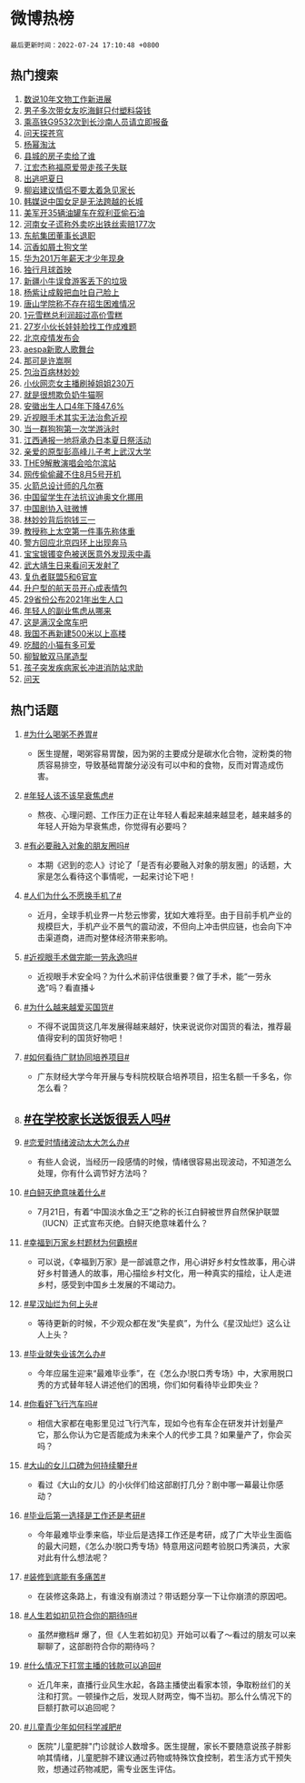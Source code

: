 # 微博热榜

`最后更新时间：2022-07-24 17:10:48 +0800`

## 热门搜索

1. [数说10年文物工作新进展](https://m.weibo.cn/search?containerid=100103type%3D1%26t%3D10%26q%3D%23%E6%95%B0%E8%AF%B410%E5%B9%B4%E6%96%87%E7%89%A9%E5%B7%A5%E4%BD%9C%E6%96%B0%E8%BF%9B%E5%B1%95%23&stream_entry_id=51&isnewpage=1&extparam=seat%3D1%26c_type%3D51%26filter_type%3Drealtimehot%26cate%3D10103%26pos%3D0%26dgr%3D0%26display_time%3D1658653846%26pre_seqid%3D1658653846290916825229&luicode=10000011&lfid=106003type%253D25%2526t%253D3%2526disable_hot%253D1%2526filter_type%253Drealtimehot)
1. [男子多次带女友吃海鲜只付塑料袋钱](https://m.weibo.cn/search?containerid=100103type%3D1%26t%3D10%26q%3D%23%E7%94%B7%E5%AD%90%E5%A4%9A%E6%AC%A1%E5%B8%A6%E5%A5%B3%E5%8F%8B%E5%90%83%E6%B5%B7%E9%B2%9C%E5%8F%AA%E4%BB%98%E5%A1%91%E6%96%99%E8%A2%8B%E9%92%B1%23&stream_entry_id=31&isnewpage=1&extparam=seat%3D1%26lcate%3D5001%26realpos%3D1%26pos%3D0%26c_type%3D31%26filter_type%3Drealtimehot%26cate%3D0%26dgr%3D0%26flag%3D1%26display_time%3D1658653846%26pre_seqid%3D1658653846290916825229&luicode=10000011&lfid=106003type%253D25%2526t%253D3%2526disable_hot%253D1%2526filter_type%253Drealtimehot)
1. [乘高铁G9532次到长沙南人员请立即报备](https://m.weibo.cn/search?containerid=100103type%3D1%26t%3D10%26q%3D%23%E4%B9%98%E9%AB%98%E9%93%81G9532%E6%AC%A1%E5%88%B0%E9%95%BF%E6%B2%99%E5%8D%97%E4%BA%BA%E5%91%98%E8%AF%B7%E7%AB%8B%E5%8D%B3%E6%8A%A5%E5%A4%87%23&stream_entry_id=31&isnewpage=1&extparam=seat%3D1%26lcate%3D5001%26realpos%3D2%26pos%3D1%26c_type%3D31%26filter_type%3Drealtimehot%26cate%3D0%26dgr%3D0%26flag%3D2%26display_time%3D1658653846%26pre_seqid%3D1658653846290916825229&luicode=10000011&lfid=106003type%253D25%2526t%253D3%2526disable_hot%253D1%2526filter_type%253Drealtimehot)
1. [问天探苍穹](https://m.weibo.cn/search?containerid=100103type%3D1%26t%3D10%26q%3D%23%E9%97%AE%E5%A4%A9%E6%8E%A2%E8%8B%8D%E7%A9%B9%23&stream_entry_id=31&isnewpage=1&extparam=seat%3D1%26lcate%3D5001%26realpos%3D3%26pos%3D2%26c_type%3D31%26filter_type%3Drealtimehot%26cate%3D0%26dgr%3D0%26flag%3D16%26display_time%3D1658653846%26pre_seqid%3D1658653846290916825229&luicode=10000011&lfid=106003type%253D25%2526t%253D3%2526disable_hot%253D1%2526filter_type%253Drealtimehot)
1. [杨幂淘汰](https://m.weibo.cn/search?containerid=100103type%3D1%26t%3D10%26q%3D%23%E6%9D%A8%E5%B9%82%E6%B7%98%E6%B1%B0%23&stream_entry_id=31&isnewpage=1&extparam=seat%3D1%26lcate%3D5001%26realpos%3D4%26pos%3D3%26c_type%3D31%26filter_type%3Drealtimehot%26cate%3D0%26dgr%3D0%26flag%3D2%26display_time%3D1658653846%26pre_seqid%3D1658653846290916825229&luicode=10000011&lfid=106003type%253D25%2526t%253D3%2526disable_hot%253D1%2526filter_type%253Drealtimehot)
1. [县城的房子卖给了谁](https://m.weibo.cn/search?containerid=100103type%3D1%26t%3D10%26q%3D%23%E5%8E%BF%E5%9F%8E%E7%9A%84%E6%88%BF%E5%AD%90%E5%8D%96%E7%BB%99%E4%BA%86%E8%B0%81%23&stream_entry_id=31&isnewpage=1&extparam=seat%3D1%26lcate%3D5001%26realpos%3D5%26pos%3D4%26c_type%3D31%26filter_type%3Drealtimehot%26cate%3D0%26dgr%3D0%26flag%3D1%26display_time%3D1658653846%26pre_seqid%3D1658653846290916825229&luicode=10000011&lfid=106003type%253D25%2526t%253D3%2526disable_hot%253D1%2526filter_type%253Drealtimehot)
1. [江宏杰称福原爱带走孩子失联](https://m.weibo.cn/search?containerid=100103type%3D1%26t%3D10%26q%3D%23%E6%B1%9F%E5%AE%8F%E6%9D%B0%E7%A7%B0%E7%A6%8F%E5%8E%9F%E7%88%B1%E5%B8%A6%E8%B5%B0%E5%AD%A9%E5%AD%90%E5%A4%B1%E8%81%94%23&stream_entry_id=31&isnewpage=1&extparam=seat%3D1%26lcate%3D5001%26realpos%3D6%26pos%3D5%26c_type%3D31%26filter_type%3Drealtimehot%26cate%3D0%26dgr%3D0%26flag%3D2%26display_time%3D1658653846%26pre_seqid%3D1658653846290916825229&luicode=10000011&lfid=106003type%253D25%2526t%253D3%2526disable_hot%253D1%2526filter_type%253Drealtimehot)
1. [出逃吧夏日](https://m.weibo.cn/search?containerid=100103type%3D1%26t%3D10%26q%3D%23%E5%87%BA%E9%80%83%E5%90%A7%E5%A4%8F%E6%97%A5%23&stream_entry_id=31&isnewpage=1&extparam=seat%3D1%26lcate%3D5001%26pos%3D6%26adid%3D160460%26c_type%3D31%26filter_type%3Drealtimehot%26cate%3D0%26dgr%3D0%26display_time%3D1658653846%26pre_seqid%3D1658653846290916825229&luicode=10000011&lfid=106003type%253D25%2526t%253D3%2526disable_hot%253D1%2526filter_type%253Drealtimehot)
1. [柳岩建议情侣不要太着急见家长](https://m.weibo.cn/search?containerid=100103type%3D1%26t%3D10%26q%3D%23%E6%9F%B3%E5%B2%A9%E5%BB%BA%E8%AE%AE%E6%83%85%E4%BE%A3%E4%B8%8D%E8%A6%81%E5%A4%AA%E7%9D%80%E6%80%A5%E8%A7%81%E5%AE%B6%E9%95%BF%23&stream_entry_id=31&isnewpage=1&extparam=seat%3D1%26lcate%3D5001%26realpos%3D7%26pos%3D7%26c_type%3D31%26filter_type%3Drealtimehot%26cate%3D0%26dgr%3D0%26flag%3D2%26display_time%3D1658653846%26pre_seqid%3D1658653846290916825229&luicode=10000011&lfid=106003type%253D25%2526t%253D3%2526disable_hot%253D1%2526filter_type%253Drealtimehot)
1. [韩媒说中国女足是无法跨越的长城](https://m.weibo.cn/search?containerid=100103type%3D1%26t%3D10%26q%3D%23%E9%9F%A9%E5%AA%92%E8%AF%B4%E4%B8%AD%E5%9B%BD%E5%A5%B3%E8%B6%B3%E6%98%AF%E6%97%A0%E6%B3%95%E8%B7%A8%E8%B6%8A%E7%9A%84%E9%95%BF%E5%9F%8E%23&stream_entry_id=31&isnewpage=1&extparam=seat%3D1%26lcate%3D5001%26realpos%3D8%26pos%3D8%26c_type%3D31%26filter_type%3Drealtimehot%26cate%3D0%26dgr%3D0%26flag%3D0%26display_time%3D1658653846%26pre_seqid%3D1658653846290916825229&luicode=10000011&lfid=106003type%253D25%2526t%253D3%2526disable_hot%253D1%2526filter_type%253Drealtimehot)
1. [美军开35辆油罐车在叙利亚偷石油](https://m.weibo.cn/search?containerid=100103type%3D1%26t%3D10%26q%3D%23%E7%BE%8E%E5%86%9B%E5%BC%8035%E8%BE%86%E6%B2%B9%E7%BD%90%E8%BD%A6%E5%9C%A8%E5%8F%99%E5%88%A9%E4%BA%9A%E5%81%B7%E7%9F%B3%E6%B2%B9%23&stream_entry_id=31&isnewpage=1&extparam=seat%3D1%26lcate%3D5001%26realpos%3D9%26pos%3D9%26c_type%3D31%26filter_type%3Drealtimehot%26cate%3D0%26dgr%3D0%26flag%3D1%26display_time%3D1658653846%26pre_seqid%3D1658653846290916825229&luicode=10000011&lfid=106003type%253D25%2526t%253D3%2526disable_hot%253D1%2526filter_type%253Drealtimehot)
1. [河南女子谎称外卖吃出铁丝索赔177次](https://m.weibo.cn/search?containerid=100103type%3D1%26t%3D10%26q%3D%23%E6%B2%B3%E5%8D%97%E5%A5%B3%E5%AD%90%E8%B0%8E%E7%A7%B0%E5%A4%96%E5%8D%96%E5%90%83%E5%87%BA%E9%93%81%E4%B8%9D%E7%B4%A2%E8%B5%94177%E6%AC%A1%23&stream_entry_id=31&isnewpage=1&extparam=seat%3D1%26lcate%3D5001%26realpos%3D10%26pos%3D10%26c_type%3D31%26filter_type%3Drealtimehot%26cate%3D0%26dgr%3D0%26flag%3D0%26display_time%3D1658653846%26pre_seqid%3D1658653846290916825229&luicode=10000011&lfid=106003type%253D25%2526t%253D3%2526disable_hot%253D1%2526filter_type%253Drealtimehot)
1. [东航集团董事长退职](https://m.weibo.cn/search?containerid=100103type%3D1%26t%3D10%26q%3D%23%E4%B8%9C%E8%88%AA%E9%9B%86%E5%9B%A2%E8%91%A3%E4%BA%8B%E9%95%BF%E9%80%80%E8%81%8C%23&stream_entry_id=31&isnewpage=1&extparam=seat%3D1%26lcate%3D5001%26realpos%3D11%26pos%3D11%26c_type%3D31%26filter_type%3Drealtimehot%26cate%3D0%26dgr%3D0%26flag%3D1%26display_time%3D1658653846%26pre_seqid%3D1658653846290916825229&luicode=10000011&lfid=106003type%253D25%2526t%253D3%2526disable_hot%253D1%2526filter_type%253Drealtimehot)
1. [沉香如屑土狗文学](https://m.weibo.cn/search?containerid=100103type%3D1%26t%3D10%26q%3D%23%E6%B2%89%E9%A6%99%E5%A6%82%E5%B1%91%E5%9C%9F%E7%8B%97%E6%96%87%E5%AD%A6%23&stream_entry_id=31&isnewpage=1&extparam=seat%3D1%26lcate%3D5001%26realpos%3D12%26pos%3D12%26c_type%3D31%26filter_type%3Drealtimehot%26cate%3D0%26dgr%3D0%26flag%3D1%26display_time%3D1658653846%26pre_seqid%3D1658653846290916825229&luicode=10000011&lfid=106003type%253D25%2526t%253D3%2526disable_hot%253D1%2526filter_type%253Drealtimehot)
1. [华为201万年薪天才少年现身](https://m.weibo.cn/search?containerid=100103type%3D1%26t%3D10%26q%3D%23%E5%8D%8E%E4%B8%BA201%E4%B8%87%E5%B9%B4%E8%96%AA%E5%A4%A9%E6%89%8D%E5%B0%91%E5%B9%B4%E7%8E%B0%E8%BA%AB%23&stream_entry_id=31&isnewpage=1&extparam=seat%3D1%26lcate%3D5001%26realpos%3D13%26pos%3D13%26c_type%3D31%26filter_type%3Drealtimehot%26cate%3D0%26dgr%3D0%26flag%3D0%26display_time%3D1658653846%26pre_seqid%3D1658653846290916825229&luicode=10000011&lfid=106003type%253D25%2526t%253D3%2526disable_hot%253D1%2526filter_type%253Drealtimehot)
1. [独行月球首映](https://m.weibo.cn/search?containerid=100103type%3D1%26t%3D10%26q%3D%23%E7%8B%AC%E8%A1%8C%E6%9C%88%E7%90%83%E9%A6%96%E6%98%A0%23&stream_entry_id=31&isnewpage=1&extparam=seat%3D1%26lcate%3D5001%26realpos%3D14%26pos%3D14%26c_type%3D31%26filter_type%3Drealtimehot%26cate%3D0%26dgr%3D0%26flag%3D1%26display_time%3D1658653846%26pre_seqid%3D1658653846290916825229&luicode=10000011&lfid=106003type%253D25%2526t%253D3%2526disable_hot%253D1%2526filter_type%253Drealtimehot)
1. [新疆小牛误食游客丢下的垃圾](https://m.weibo.cn/search?containerid=100103type%3D1%26t%3D10%26q%3D%23%E6%96%B0%E7%96%86%E5%B0%8F%E7%89%9B%E8%AF%AF%E9%A3%9F%E6%B8%B8%E5%AE%A2%E4%B8%A2%E4%B8%8B%E7%9A%84%E5%9E%83%E5%9C%BE%23&stream_entry_id=31&isnewpage=1&extparam=seat%3D1%26lcate%3D5001%26realpos%3D15%26pos%3D15%26c_type%3D31%26filter_type%3Drealtimehot%26cate%3D0%26dgr%3D0%26flag%3D0%26display_time%3D1658653846%26pre_seqid%3D1658653846290916825229&luicode=10000011&lfid=106003type%253D25%2526t%253D3%2526disable_hot%253D1%2526filter_type%253Drealtimehot)
1. [杨紫让成毅把血吐自己脸上](https://m.weibo.cn/search?containerid=100103type%3D1%26t%3D10%26q%3D%23%E6%9D%A8%E7%B4%AB%E8%AE%A9%E6%88%90%E6%AF%85%E6%8A%8A%E8%A1%80%E5%90%90%E8%87%AA%E5%B7%B1%E8%84%B8%E4%B8%8A%23&stream_entry_id=31&isnewpage=1&extparam=seat%3D1%26lcate%3D5001%26realpos%3D16%26pos%3D16%26c_type%3D31%26filter_type%3Drealtimehot%26cate%3D0%26dgr%3D0%26flag%3D0%26display_time%3D1658653846%26pre_seqid%3D1658653846290916825229&luicode=10000011&lfid=106003type%253D25%2526t%253D3%2526disable_hot%253D1%2526filter_type%253Drealtimehot)
1. [唐山学院称不存在招生困难情况](https://m.weibo.cn/search?containerid=100103type%3D1%26t%3D10%26q%3D%23%E5%94%90%E5%B1%B1%E5%AD%A6%E9%99%A2%E7%A7%B0%E4%B8%8D%E5%AD%98%E5%9C%A8%E6%8B%9B%E7%94%9F%E5%9B%B0%E9%9A%BE%E6%83%85%E5%86%B5%23&stream_entry_id=31&isnewpage=1&extparam=seat%3D1%26lcate%3D5001%26realpos%3D17%26pos%3D17%26c_type%3D31%26filter_type%3Drealtimehot%26cate%3D0%26dgr%3D0%26flag%3D0%26display_time%3D1658653846%26pre_seqid%3D1658653846290916825229&luicode=10000011&lfid=106003type%253D25%2526t%253D3%2526disable_hot%253D1%2526filter_type%253Drealtimehot)
1. [1元雪糕总利润超过高价雪糕](https://m.weibo.cn/search?containerid=100103type%3D1%26t%3D10%26q%3D%231%E5%85%83%E9%9B%AA%E7%B3%95%E6%80%BB%E5%88%A9%E6%B6%A6%E8%B6%85%E8%BF%87%E9%AB%98%E4%BB%B7%E9%9B%AA%E7%B3%95%23&stream_entry_id=31&isnewpage=1&extparam=seat%3D1%26lcate%3D5001%26realpos%3D18%26pos%3D18%26c_type%3D31%26filter_type%3Drealtimehot%26cate%3D0%26dgr%3D0%26flag%3D0%26display_time%3D1658653846%26pre_seqid%3D1658653846290916825229&luicode=10000011&lfid=106003type%253D25%2526t%253D3%2526disable_hot%253D1%2526filter_type%253Drealtimehot)
1. [27岁小伙长娃娃脸找工作成难题](https://m.weibo.cn/search?containerid=100103type%3D1%26t%3D10%26q%3D%2327%E5%B2%81%E5%B0%8F%E4%BC%99%E9%95%BF%E5%A8%83%E5%A8%83%E8%84%B8%E6%89%BE%E5%B7%A5%E4%BD%9C%E6%88%90%E9%9A%BE%E9%A2%98%23&stream_entry_id=31&isnewpage=1&extparam=seat%3D1%26lcate%3D5001%26realpos%3D19%26pos%3D19%26c_type%3D31%26filter_type%3Drealtimehot%26cate%3D0%26dgr%3D0%26flag%3D0%26display_time%3D1658653846%26pre_seqid%3D1658653846290916825229&luicode=10000011&lfid=106003type%253D25%2526t%253D3%2526disable_hot%253D1%2526filter_type%253Drealtimehot)
1. [北京疫情发布会](https://m.weibo.cn/search?containerid=100103type%3D1%26t%3D10%26q%3D%23%E5%8C%97%E4%BA%AC%E7%96%AB%E6%83%85%E5%8F%91%E5%B8%83%E4%BC%9A%23&stream_entry_id=31&isnewpage=1&extparam=seat%3D1%26lcate%3D5001%26realpos%3D20%26pos%3D20%26c_type%3D31%26filter_type%3Drealtimehot%26cate%3D0%26dgr%3D0%26flag%3D1%26display_time%3D1658653846%26pre_seqid%3D1658653846290916825229&luicode=10000011&lfid=106003type%253D25%2526t%253D3%2526disable_hot%253D1%2526filter_type%253Drealtimehot)
1. [aespa新歌人歌舞台](https://m.weibo.cn/search?containerid=100103type%3D1%26t%3D10%26q%3D%23aespa%E6%96%B0%E6%AD%8C%E4%BA%BA%E6%AD%8C%E8%88%9E%E5%8F%B0%23&stream_entry_id=31&isnewpage=1&extparam=seat%3D1%26lcate%3D5001%26realpos%3D21%26pos%3D21%26c_type%3D31%26filter_type%3Drealtimehot%26cate%3D0%26dgr%3D0%26flag%3D1%26display_time%3D1658653846%26pre_seqid%3D1658653846290916825229&luicode=10000011&lfid=106003type%253D25%2526t%253D3%2526disable_hot%253D1%2526filter_type%253Drealtimehot)
1. [那可是许嵩啊](https://m.weibo.cn/search?containerid=100103type%3D1%26t%3D10%26q%3D%23%E9%82%A3%E5%8F%AF%E6%98%AF%E8%AE%B8%E5%B5%A9%E5%95%8A%23&stream_entry_id=31&isnewpage=1&extparam=seat%3D1%26lcate%3D5001%26realpos%3D22%26pos%3D22%26c_type%3D31%26filter_type%3Drealtimehot%26cate%3D0%26dgr%3D0%26flag%3D0%26display_time%3D1658653846%26pre_seqid%3D1658653846290916825229&luicode=10000011&lfid=106003type%253D25%2526t%253D3%2526disable_hot%253D1%2526filter_type%253Drealtimehot)
1. [包治百病林妙妙](https://m.weibo.cn/search?containerid=100103type%3D1%26t%3D10%26q%3D%23%E5%8C%85%E6%B2%BB%E7%99%BE%E7%97%85%E6%9E%97%E5%A6%99%E5%A6%99%23&stream_entry_id=31&isnewpage=1&extparam=seat%3D1%26lcate%3D5001%26realpos%3D23%26pos%3D23%26c_type%3D31%26filter_type%3Drealtimehot%26cate%3D0%26dgr%3D0%26flag%3D1%26display_time%3D1658653846%26pre_seqid%3D1658653846290916825229&luicode=10000011&lfid=106003type%253D25%2526t%253D3%2526disable_hot%253D1%2526filter_type%253Drealtimehot)
1. [小伙网恋女主播刷掉姐姐230万](https://m.weibo.cn/search?containerid=100103type%3D1%26t%3D10%26q%3D%23%E5%B0%8F%E4%BC%99%E7%BD%91%E6%81%8B%E5%A5%B3%E4%B8%BB%E6%92%AD%E5%88%B7%E6%8E%89%E5%A7%90%E5%A7%90230%E4%B8%87%23&stream_entry_id=31&isnewpage=1&extparam=seat%3D1%26lcate%3D5001%26realpos%3D24%26pos%3D24%26c_type%3D31%26filter_type%3Drealtimehot%26cate%3D0%26dgr%3D0%26flag%3D0%26display_time%3D1658653846%26pre_seqid%3D1658653846290916825229&luicode=10000011&lfid=106003type%253D25%2526t%253D3%2526disable_hot%253D1%2526filter_type%253Drealtimehot)
1. [就是很想欺负奶牛猫啊](https://m.weibo.cn/search?containerid=100103type%3D1%26t%3D10%26q%3D%23%E5%B0%B1%E6%98%AF%E5%BE%88%E6%83%B3%E6%AC%BA%E8%B4%9F%E5%A5%B6%E7%89%9B%E7%8C%AB%E5%95%8A%23&stream_entry_id=31&isnewpage=1&extparam=seat%3D1%26lcate%3D5001%26realpos%3D25%26pos%3D25%26c_type%3D31%26filter_type%3Drealtimehot%26cate%3D0%26dgr%3D0%26flag%3D1%26display_time%3D1658653846%26pre_seqid%3D1658653846290916825229&luicode=10000011&lfid=106003type%253D25%2526t%253D3%2526disable_hot%253D1%2526filter_type%253Drealtimehot)
1. [安徽出生人口4年下降47.6%](https://m.weibo.cn/search?containerid=100103type%3D1%26t%3D10%26q%3D%23%E5%AE%89%E5%BE%BD%E5%87%BA%E7%94%9F%E4%BA%BA%E5%8F%A34%E5%B9%B4%E4%B8%8B%E9%99%8D47.6%25%23&stream_entry_id=31&isnewpage=1&extparam=seat%3D1%26lcate%3D5001%26realpos%3D26%26pos%3D26%26c_type%3D31%26filter_type%3Drealtimehot%26cate%3D0%26dgr%3D0%26flag%3D0%26display_time%3D1658653846%26pre_seqid%3D1658653846290916825229&luicode=10000011&lfid=106003type%253D25%2526t%253D3%2526disable_hot%253D1%2526filter_type%253Drealtimehot)
1. [近视眼手术其实无法治愈近视](https://m.weibo.cn/search?containerid=100103type%3D1%26t%3D10%26q%3D%23%E8%BF%91%E8%A7%86%E7%9C%BC%E6%89%8B%E6%9C%AF%E5%85%B6%E5%AE%9E%E6%97%A0%E6%B3%95%E6%B2%BB%E6%84%88%E8%BF%91%E8%A7%86%23&stream_entry_id=31&isnewpage=1&extparam=seat%3D1%26lcate%3D5001%26realpos%3D27%26pos%3D27%26c_type%3D31%26filter_type%3Drealtimehot%26cate%3D0%26dgr%3D0%26flag%3D0%26display_time%3D1658653846%26pre_seqid%3D1658653846290916825229&luicode=10000011&lfid=106003type%253D25%2526t%253D3%2526disable_hot%253D1%2526filter_type%253Drealtimehot)
1. [当一群狗狗第一次学游泳时](https://m.weibo.cn/search?containerid=100103type%3D1%26t%3D10%26q%3D%23%E5%BD%93%E4%B8%80%E7%BE%A4%E7%8B%97%E7%8B%97%E7%AC%AC%E4%B8%80%E6%AC%A1%E5%AD%A6%E6%B8%B8%E6%B3%B3%E6%97%B6%23&stream_entry_id=31&isnewpage=1&extparam=seat%3D1%26lcate%3D5001%26realpos%3D28%26pos%3D28%26c_type%3D31%26filter_type%3Drealtimehot%26cate%3D0%26dgr%3D0%26flag%3D1%26display_time%3D1658653846%26pre_seqid%3D1658653846290916825229&luicode=10000011&lfid=106003type%253D25%2526t%253D3%2526disable_hot%253D1%2526filter_type%253Drealtimehot)
1. [江西通报一地将承办日本夏日祭活动](https://m.weibo.cn/search?containerid=100103type%3D1%26t%3D10%26q%3D%23%E6%B1%9F%E8%A5%BF%E9%80%9A%E6%8A%A5%E4%B8%80%E5%9C%B0%E5%B0%86%E6%89%BF%E5%8A%9E%E6%97%A5%E6%9C%AC%E5%A4%8F%E6%97%A5%E7%A5%AD%E6%B4%BB%E5%8A%A8%23&stream_entry_id=31&isnewpage=1&extparam=seat%3D1%26lcate%3D5001%26realpos%3D29%26pos%3D29%26c_type%3D31%26filter_type%3Drealtimehot%26cate%3D0%26dgr%3D0%26flag%3D1%26display_time%3D1658653846%26pre_seqid%3D1658653846290916825229&luicode=10000011&lfid=106003type%253D25%2526t%253D3%2526disable_hot%253D1%2526filter_type%253Drealtimehot)
1. [亲爱的原型彭高峰儿子考上武汉大学](https://m.weibo.cn/search?containerid=100103type%3D1%26t%3D10%26q%3D%23%E4%BA%B2%E7%88%B1%E7%9A%84%E5%8E%9F%E5%9E%8B%E5%BD%AD%E9%AB%98%E5%B3%B0%E5%84%BF%E5%AD%90%E8%80%83%E4%B8%8A%E6%AD%A6%E6%B1%89%E5%A4%A7%E5%AD%A6%23&stream_entry_id=31&isnewpage=1&extparam=seat%3D1%26lcate%3D5001%26realpos%3D30%26pos%3D30%26c_type%3D31%26filter_type%3Drealtimehot%26cate%3D0%26dgr%3D0%26flag%3D1%26display_time%3D1658653846%26pre_seqid%3D1658653846290916825229&luicode=10000011&lfid=106003type%253D25%2526t%253D3%2526disable_hot%253D1%2526filter_type%253Drealtimehot)
1. [THE9解散演唱会哈尔滨站](https://m.weibo.cn/search?containerid=100103type%3D1%26t%3D10%26q%3D%23THE9%E8%A7%A3%E6%95%A3%E6%BC%94%E5%94%B1%E4%BC%9A%E5%93%88%E5%B0%94%E6%BB%A8%E7%AB%99%23&stream_entry_id=31&isnewpage=1&extparam=seat%3D1%26lcate%3D5001%26realpos%3D31%26pos%3D31%26c_type%3D31%26filter_type%3Drealtimehot%26cate%3D0%26dgr%3D0%26flag%3D0%26display_time%3D1658653846%26pre_seqid%3D1658653846290916825229&luicode=10000011&lfid=106003type%253D25%2526t%253D3%2526disable_hot%253D1%2526filter_type%253Drealtimehot)
1. [网传偷偷藏不住8月5号开机](https://m.weibo.cn/search?containerid=100103type%3D1%26t%3D10%26q%3D%23%E7%BD%91%E4%BC%A0%E5%81%B7%E5%81%B7%E8%97%8F%E4%B8%8D%E4%BD%8F8%E6%9C%885%E5%8F%B7%E5%BC%80%E6%9C%BA%23&stream_entry_id=31&isnewpage=1&extparam=seat%3D1%26lcate%3D5001%26realpos%3D32%26pos%3D32%26c_type%3D31%26filter_type%3Drealtimehot%26cate%3D0%26dgr%3D0%26flag%3D0%26display_time%3D1658653846%26pre_seqid%3D1658653846290916825229&luicode=10000011&lfid=106003type%253D25%2526t%253D3%2526disable_hot%253D1%2526filter_type%253Drealtimehot)
1. [火箭总设计师的凡尔赛](https://m.weibo.cn/search?containerid=100103type%3D1%26t%3D10%26q%3D%23%E7%81%AB%E7%AE%AD%E6%80%BB%E8%AE%BE%E8%AE%A1%E5%B8%88%E7%9A%84%E5%87%A1%E5%B0%94%E8%B5%9B%23&stream_entry_id=31&isnewpage=1&extparam=seat%3D1%26lcate%3D5001%26realpos%3D33%26pos%3D33%26c_type%3D31%26filter_type%3Drealtimehot%26cate%3D0%26dgr%3D0%26flag%3D1%26display_time%3D1658653846%26pre_seqid%3D1658653846290916825229&luicode=10000011&lfid=106003type%253D25%2526t%253D3%2526disable_hot%253D1%2526filter_type%253Drealtimehot)
1. [中国留学生在法抗议迪奥文化挪用](https://m.weibo.cn/search?containerid=100103type%3D1%26t%3D10%26q%3D%23%E4%B8%AD%E5%9B%BD%E7%95%99%E5%AD%A6%E7%94%9F%E5%9C%A8%E6%B3%95%E6%8A%97%E8%AE%AE%E8%BF%AA%E5%A5%A5%E6%96%87%E5%8C%96%E6%8C%AA%E7%94%A8%23&stream_entry_id=31&isnewpage=1&extparam=seat%3D1%26lcate%3D5001%26realpos%3D34%26pos%3D34%26c_type%3D31%26filter_type%3Drealtimehot%26cate%3D0%26dgr%3D0%26flag%3D0%26display_time%3D1658653846%26pre_seqid%3D1658653846290916825229&luicode=10000011&lfid=106003type%253D25%2526t%253D3%2526disable_hot%253D1%2526filter_type%253Drealtimehot)
1. [中国剧协入驻微博](https://m.weibo.cn/search?containerid=100103type%3D1%26t%3D10%26q%3D%23%E4%B8%AD%E5%9B%BD%E5%89%A7%E5%8D%8F%E5%85%A5%E9%A9%BB%E5%BE%AE%E5%8D%9A%23&stream_entry_id=31&isnewpage=1&extparam=seat%3D1%26lcate%3D5001%26realpos%3D35%26pos%3D35%26c_type%3D31%26filter_type%3Drealtimehot%26cate%3D0%26dgr%3D0%26flag%3D1%26display_time%3D1658653846%26pre_seqid%3D1658653846290916825229&luicode=10000011&lfid=106003type%253D25%2526t%253D3%2526disable_hot%253D1%2526filter_type%253Drealtimehot)
1. [林妙妙背后抱钱三一](https://m.weibo.cn/search?containerid=100103type%3D1%26t%3D10%26q%3D%23%E6%9E%97%E5%A6%99%E5%A6%99%E8%83%8C%E5%90%8E%E6%8A%B1%E9%92%B1%E4%B8%89%E4%B8%80%23&stream_entry_id=31&isnewpage=1&extparam=seat%3D1%26lcate%3D5001%26realpos%3D36%26pos%3D36%26c_type%3D31%26filter_type%3Drealtimehot%26cate%3D0%26dgr%3D0%26flag%3D0%26display_time%3D1658653846%26pre_seqid%3D1658653846290916825229&luicode=10000011&lfid=106003type%253D25%2526t%253D3%2526disable_hot%253D1%2526filter_type%253Drealtimehot)
1. [教授称上太空第一件事先称体重](https://m.weibo.cn/search?containerid=100103type%3D1%26t%3D10%26q%3D%23%E6%95%99%E6%8E%88%E7%A7%B0%E4%B8%8A%E5%A4%AA%E7%A9%BA%E7%AC%AC%E4%B8%80%E4%BB%B6%E4%BA%8B%E5%85%88%E7%A7%B0%E4%BD%93%E9%87%8D%23&stream_entry_id=31&isnewpage=1&extparam=seat%3D1%26lcate%3D5001%26realpos%3D37%26pos%3D37%26c_type%3D31%26filter_type%3Drealtimehot%26cate%3D0%26dgr%3D0%26flag%3D1%26display_time%3D1658653846%26pre_seqid%3D1658653846290916825229&luicode=10000011&lfid=106003type%253D25%2526t%253D3%2526disable_hot%253D1%2526filter_type%253Drealtimehot)
1. [警方回应北京四环上出现奔马](https://m.weibo.cn/search?containerid=100103type%3D1%26t%3D10%26q%3D%23%E8%AD%A6%E6%96%B9%E5%9B%9E%E5%BA%94%E5%8C%97%E4%BA%AC%E5%9B%9B%E7%8E%AF%E4%B8%8A%E5%87%BA%E7%8E%B0%E5%A5%94%E9%A9%AC%23&stream_entry_id=31&isnewpage=1&extparam=seat%3D1%26lcate%3D5001%26realpos%3D38%26pos%3D38%26c_type%3D31%26filter_type%3Drealtimehot%26cate%3D0%26dgr%3D0%26flag%3D0%26display_time%3D1658653846%26pre_seqid%3D1658653846290916825229&luicode=10000011&lfid=106003type%253D25%2526t%253D3%2526disable_hot%253D1%2526filter_type%253Drealtimehot)
1. [宝宝银镯变色被送医意外发现汞中毒](https://m.weibo.cn/search?containerid=100103type%3D1%26t%3D10%26q%3D%23%E5%AE%9D%E5%AE%9D%E9%93%B6%E9%95%AF%E5%8F%98%E8%89%B2%E8%A2%AB%E9%80%81%E5%8C%BB%E6%84%8F%E5%A4%96%E5%8F%91%E7%8E%B0%E6%B1%9E%E4%B8%AD%E6%AF%92%23&stream_entry_id=31&isnewpage=1&extparam=seat%3D1%26lcate%3D5001%26realpos%3D39%26pos%3D39%26c_type%3D31%26filter_type%3Drealtimehot%26cate%3D0%26dgr%3D0%26flag%3D0%26display_time%3D1658653846%26pre_seqid%3D1658653846290916825229&luicode=10000011&lfid=106003type%253D25%2526t%253D3%2526disable_hot%253D1%2526filter_type%253Drealtimehot)
1. [武大靖生日来看问天发射了](https://m.weibo.cn/search?containerid=100103type%3D1%26t%3D10%26q%3D%23%E6%AD%A6%E5%A4%A7%E9%9D%96%E7%94%9F%E6%97%A5%E6%9D%A5%E7%9C%8B%E9%97%AE%E5%A4%A9%E5%8F%91%E5%B0%84%E4%BA%86%23&stream_entry_id=31&isnewpage=1&extparam=seat%3D1%26lcate%3D5001%26realpos%3D40%26pos%3D40%26c_type%3D31%26filter_type%3Drealtimehot%26cate%3D0%26dgr%3D0%26flag%3D1%26display_time%3D1658653846%26pre_seqid%3D1658653846290916825229&luicode=10000011&lfid=106003type%253D25%2526t%253D3%2526disable_hot%253D1%2526filter_type%253Drealtimehot)
1. [复仇者联盟5和6官宣](https://m.weibo.cn/search?containerid=100103type%3D1%26t%3D10%26q%3D%23%E5%A4%8D%E4%BB%87%E8%80%85%E8%81%94%E7%9B%9F5%E5%92%8C6%E5%AE%98%E5%AE%A3%23&stream_entry_id=31&isnewpage=1&extparam=seat%3D1%26lcate%3D5001%26realpos%3D41%26pos%3D41%26c_type%3D31%26filter_type%3Drealtimehot%26cate%3D0%26dgr%3D0%26flag%3D0%26display_time%3D1658653846%26pre_seqid%3D1658653846290916825229&luicode=10000011&lfid=106003type%253D25%2526t%253D3%2526disable_hot%253D1%2526filter_type%253Drealtimehot)
1. [升户型的航天员开心成表情包](https://m.weibo.cn/search?containerid=100103type%3D1%26t%3D10%26q%3D%23%E5%8D%87%E6%88%B7%E5%9E%8B%E7%9A%84%E8%88%AA%E5%A4%A9%E5%91%98%E5%BC%80%E5%BF%83%E6%88%90%E8%A1%A8%E6%83%85%E5%8C%85%23&stream_entry_id=31&isnewpage=1&extparam=seat%3D1%26lcate%3D5001%26realpos%3D42%26pos%3D42%26c_type%3D31%26filter_type%3Drealtimehot%26cate%3D0%26dgr%3D0%26flag%3D1%26display_time%3D1658653846%26pre_seqid%3D1658653846290916825229&luicode=10000011&lfid=106003type%253D25%2526t%253D3%2526disable_hot%253D1%2526filter_type%253Drealtimehot)
1. [29省份公布2021年出生人口](https://m.weibo.cn/search?containerid=100103type%3D1%26t%3D10%26q%3D%2329%E7%9C%81%E4%BB%BD%E5%85%AC%E5%B8%832021%E5%B9%B4%E5%87%BA%E7%94%9F%E4%BA%BA%E5%8F%A3%23&stream_entry_id=31&isnewpage=1&extparam=seat%3D1%26lcate%3D5001%26realpos%3D43%26pos%3D43%26c_type%3D31%26filter_type%3Drealtimehot%26cate%3D0%26dgr%3D0%26flag%3D0%26display_time%3D1658653846%26pre_seqid%3D1658653846290916825229&luicode=10000011&lfid=106003type%253D25%2526t%253D3%2526disable_hot%253D1%2526filter_type%253Drealtimehot)
1. [年轻人的副业焦虑从哪来](https://m.weibo.cn/search?containerid=100103type%3D1%26t%3D10%26q%3D%23%E5%B9%B4%E8%BD%BB%E4%BA%BA%E7%9A%84%E5%89%AF%E4%B8%9A%E7%84%A6%E8%99%91%E4%BB%8E%E5%93%AA%E6%9D%A5%23&stream_entry_id=31&isnewpage=1&extparam=seat%3D1%26lcate%3D5001%26realpos%3D44%26pos%3D44%26c_type%3D31%26filter_type%3Drealtimehot%26cate%3D0%26dgr%3D0%26flag%3D0%26display_time%3D1658653846%26pre_seqid%3D1658653846290916825229&luicode=10000011&lfid=106003type%253D25%2526t%253D3%2526disable_hot%253D1%2526filter_type%253Drealtimehot)
1. [这是满汉全席车吧](https://m.weibo.cn/search?containerid=100103type%3D1%26t%3D10%26q%3D%23%E8%BF%99%E6%98%AF%E6%BB%A1%E6%B1%89%E5%85%A8%E5%B8%AD%E8%BD%A6%E5%90%A7%23&stream_entry_id=31&isnewpage=1&extparam=seat%3D1%26lcate%3D5001%26realpos%3D45%26pos%3D45%26c_type%3D31%26filter_type%3Drealtimehot%26cate%3D0%26dgr%3D0%26flag%3D1%26display_time%3D1658653846%26pre_seqid%3D1658653846290916825229&luicode=10000011&lfid=106003type%253D25%2526t%253D3%2526disable_hot%253D1%2526filter_type%253Drealtimehot)
1. [我国不再新建500米以上高楼](https://m.weibo.cn/search?containerid=100103type%3D1%26t%3D10%26q%3D%23%E6%88%91%E5%9B%BD%E4%B8%8D%E5%86%8D%E6%96%B0%E5%BB%BA500%E7%B1%B3%E4%BB%A5%E4%B8%8A%E9%AB%98%E6%A5%BC%23&stream_entry_id=31&isnewpage=1&extparam=seat%3D1%26lcate%3D5001%26realpos%3D46%26pos%3D46%26c_type%3D31%26filter_type%3Drealtimehot%26cate%3D0%26dgr%3D0%26flag%3D0%26display_time%3D1658653846%26pre_seqid%3D1658653846290916825229&luicode=10000011&lfid=106003type%253D25%2526t%253D3%2526disable_hot%253D1%2526filter_type%253Drealtimehot)
1. [吃醋的小猫有多可爱](https://m.weibo.cn/search?containerid=100103type%3D1%26t%3D10%26q%3D%23%E5%90%83%E9%86%8B%E7%9A%84%E5%B0%8F%E7%8C%AB%E6%9C%89%E5%A4%9A%E5%8F%AF%E7%88%B1%23&stream_entry_id=31&isnewpage=1&extparam=seat%3D1%26lcate%3D5001%26realpos%3D47%26pos%3D47%26c_type%3D31%26filter_type%3Drealtimehot%26cate%3D0%26dgr%3D0%26flag%3D0%26display_time%3D1658653846%26pre_seqid%3D1658653846290916825229&luicode=10000011&lfid=106003type%253D25%2526t%253D3%2526disable_hot%253D1%2526filter_type%253Drealtimehot)
1. [柳智敏双马尾造型](https://m.weibo.cn/search?containerid=100103type%3D1%26t%3D10%26q%3D%23%E6%9F%B3%E6%99%BA%E6%95%8F%E5%8F%8C%E9%A9%AC%E5%B0%BE%E9%80%A0%E5%9E%8B%23&stream_entry_id=31&isnewpage=1&extparam=seat%3D1%26lcate%3D5001%26realpos%3D48%26pos%3D48%26c_type%3D31%26filter_type%3Drealtimehot%26cate%3D0%26dgr%3D0%26flag%3D1%26display_time%3D1658653846%26pre_seqid%3D1658653846290916825229&luicode=10000011&lfid=106003type%253D25%2526t%253D3%2526disable_hot%253D1%2526filter_type%253Drealtimehot)
1. [孩子突发疾病家长冲进消防站求助](https://m.weibo.cn/search?containerid=100103type%3D1%26t%3D10%26q%3D%23%E5%AD%A9%E5%AD%90%E7%AA%81%E5%8F%91%E7%96%BE%E7%97%85%E5%AE%B6%E9%95%BF%E5%86%B2%E8%BF%9B%E6%B6%88%E9%98%B2%E7%AB%99%E6%B1%82%E5%8A%A9%23&stream_entry_id=31&isnewpage=1&extparam=seat%3D1%26lcate%3D5001%26realpos%3D49%26pos%3D49%26c_type%3D31%26filter_type%3Drealtimehot%26cate%3D0%26dgr%3D0%26flag%3D0%26display_time%3D1658653846%26pre_seqid%3D1658653846290916825229&luicode=10000011&lfid=106003type%253D25%2526t%253D3%2526disable_hot%253D1%2526filter_type%253Drealtimehot)
1. [问天](https://m.weibo.cn/search?containerid=100103type%3D1%26t%3D10%26q%3D%E9%97%AE%E5%A4%A9&stream_entry_id=31&isnewpage=1&extparam=seat%3D1%26lcate%3D5001%26realpos%3D50%26pos%3D50%26c_type%3D31%26filter_type%3Drealtimehot%26cate%3D0%26dgr%3D0%26flag%3D0%26display_time%3D1658653846%26pre_seqid%3D1658653846290916825229&luicode=10000011&lfid=106003type%253D25%2526t%253D3%2526disable_hot%253D1%2526filter_type%253Drealtimehot)

## 热门话题

1. [#为什么喝粥不养胃#](https://m.weibo.cn/search?containerid=231522type%3D1%26t%3D10%26q%3D%23%E4%B8%BA%E4%BB%80%E4%B9%88%E5%96%9D%E7%B2%A5%E4%B8%8D%E5%85%BB%E8%83%83%23&stream_entry_id=128&isnewpage=1&extparam=seat%3D1%26c_type%3D128%26lcate%3D5004%26unitid%3Dm1658653535%26cate%3D5004%26pos%3D1-0-0%26dgr%3D0%26display_time%3D1658653847%26pre_seqid%3D165865384799009955218&luicode=10000011&lfid=231648_-_4)
    - 医生提醒，喝粥容易胃酸，因为粥的主要成分是碳水化合物，淀粉类的物质容易排空，导致基础胃酸分泌没有可以中和的食物，反而对胃造成伤害。

1. [#年轻人该不该早衰焦虑#](https://m.weibo.cn/search?containerid=231522type%3D1%26t%3D10%26q%3D%23%E5%B9%B4%E8%BD%BB%E4%BA%BA%E8%AF%A5%E4%B8%8D%E8%AF%A5%E6%97%A9%E8%A1%B0%E7%84%A6%E8%99%91%23&stream_entry_id=128&isnewpage=1&extparam=seat%3D1%26c_type%3D128%26lcate%3D5004%26unitid%3D1658637064807%26cate%3D5004%26pos%3D1-0-1%26dgr%3D0%26display_time%3D1658653847%26pre_seqid%3D165865384799009955218&luicode=10000011&lfid=231648_-_4)
    - 熬夜、心理问题、工作压力正在让年轻人看起来越来越显老，越来越多的年轻人开始为早衰焦虑，你觉得有必要吗？

1. [#有必要融入对象的朋友圈吗#](https://m.weibo.cn/search?containerid=231522type%3D1%26t%3D10%26q%3D%23%E6%9C%89%E5%BF%85%E8%A6%81%E8%9E%8D%E5%85%A5%E5%AF%B9%E8%B1%A1%E7%9A%84%E6%9C%8B%E5%8F%8B%E5%9C%88%E5%90%97%23&stream_entry_id=128&isnewpage=1&extparam=seat%3D1%26c_type%3D128%26lcate%3D5004%26unitid%3D1658642166120%26cate%3D5004%26pos%3D1-0-2%26dgr%3D0%26display_time%3D1658653847%26pre_seqid%3D165865384799009955218&luicode=10000011&lfid=231648_-_4)
    - 本期《迟到的恋人》讨论了「是否有必要融入对象的朋友圈」的话题，大家是怎么看待这个事情呢，一起来讨论下吧！

1. [#人们为什么不愿换手机了#](https://m.weibo.cn/search?containerid=231522type%3D1%26t%3D10%26q%3D%23%E4%BA%BA%E4%BB%AC%E4%B8%BA%E4%BB%80%E4%B9%88%E4%B8%8D%E6%84%BF%E6%8D%A2%E6%89%8B%E6%9C%BA%E4%BA%86%23&stream_entry_id=128&isnewpage=1&extparam=seat%3D1%26c_type%3D128%26lcate%3D5004%26unitid%3D1658537173741%26cate%3D5004%26pos%3D1-0-3%26dgr%3D0%26display_time%3D1658653847%26pre_seqid%3D165865384799009955218&luicode=10000011&lfid=231648_-_4)
    - 近月，全球手机业界一片愁云惨雾，犹如大难将至。由于目前手机产业的规模巨大，手机产业不景气的震动波，不但向上冲击供应链，也会向下冲击渠道商，进而对整体经济带来影响。

1. [#近视眼手术做完能一劳永逸吗#](https://m.weibo.cn/search?containerid=231522type%3D1%26t%3D10%26q%3D%23%E8%BF%91%E8%A7%86%E7%9C%BC%E6%89%8B%E6%9C%AF%E5%81%9A%E5%AE%8C%E8%83%BD%E4%B8%80%E5%8A%B3%E6%B0%B8%E9%80%B8%E5%90%97%23&stream_entry_id=128&isnewpage=1&extparam=seat%3D1%26c_type%3D128%26lcate%3D5004%26unitid%3D1658586370931%26cate%3D5004%26pos%3D1-0-4%26dgr%3D0%26display_time%3D1658653847%26pre_seqid%3D165865384799009955218&luicode=10000011&lfid=231648_-_4)
    - 近视眼手术安全吗？为什么术前评估很重要？做了手术，能“一劳永逸”吗？看直播↓

1. [#为什么越来越爱买国货#](https://m.weibo.cn/search?containerid=231522type%3D1%26t%3D10%26q%3D%23%E4%B8%BA%E4%BB%80%E4%B9%88%E8%B6%8A%E6%9D%A5%E8%B6%8A%E7%88%B1%E4%B9%B0%E5%9B%BD%E8%B4%A7%23&stream_entry_id=128&isnewpage=1&extparam=seat%3D1%26c_type%3D128%26lcate%3D5004%26unitid%3Dm1658653527%26cate%3D5004%26pos%3D1-0-5%26dgr%3D0%26display_time%3D1658653847%26pre_seqid%3D165865384799009955218&luicode=10000011&lfid=231648_-_4)
    - 不得不说国货这几年发展得越来越好，快来说说你对国货的看法，推荐最值得安利的国货好物吧！

1. [#如何看待广财协同培养项目#](https://m.weibo.cn/search?containerid=231522type%3D1%26t%3D10%26q%3D%23%E5%A6%82%E4%BD%95%E7%9C%8B%E5%BE%85%E5%B9%BF%E8%B4%A2%E5%8D%8F%E5%90%8C%E5%9F%B9%E5%85%BB%E9%A1%B9%E7%9B%AE%23&stream_entry_id=128&isnewpage=1&extparam=seat%3D1%26c_type%3D128%26lcate%3D5004%26unitid%3D1658558787648%26cate%3D5004%26pos%3D1-0-6%26dgr%3D0%26display_time%3D1658653847%26pre_seqid%3D165865384799009955218&luicode=10000011&lfid=231648_-_4)
    - 广东财经大学今年开展与专科院校联合培养项目，招生名额一千多名，你怎么看？

1. [#在学校家长送饭很丢人吗#](https://m.weibo.cn/search?containerid=231522type%3D1%26t%3D10%26q%3D%23%E5%9C%A8%E5%AD%A6%E6%A0%A1%E5%AE%B6%E9%95%BF%E9%80%81%E9%A5%AD%E5%BE%88%E4%B8%A2%E4%BA%BA%E5%90%97%23&stream_entry_id=128&isnewpage=1&extparam=seat%3D1%26c_type%3D128%26lcate%3D5004%26unitid%3Dm1658653502%26cate%3D5004%26pos%3D1-0-7%26dgr%3D0%26display_time%3D1658653847%26pre_seqid%3D165865384799009955218&luicode=10000011&lfid=231648_-_4)
    - 

1. [#恋爱时情绪波动太大怎么办#](https://m.weibo.cn/search?containerid=231522type%3D1%26t%3D10%26q%3D%23%E6%81%8B%E7%88%B1%E6%97%B6%E6%83%85%E7%BB%AA%E6%B3%A2%E5%8A%A8%E5%A4%AA%E5%A4%A7%E6%80%8E%E4%B9%88%E5%8A%9E%23&stream_entry_id=128&isnewpage=1&extparam=seat%3D1%26c_type%3D128%26lcate%3D5004%26unitid%3D1658487969973%26cate%3D5004%26pos%3D1-0-8%26dgr%3D0%26display_time%3D1658653847%26pre_seqid%3D165865384799009955218&luicode=10000011&lfid=231648_-_4)
    - 有些人会说，当经历一段感情的时候，情绪很容易出现波动，不知道怎么处理，你有什么调节好方法吗？

1. [#白鲟灭绝意味着什么#](https://m.weibo.cn/search?containerid=231522type%3D1%26t%3D10%26q%3D%23%E7%99%BD%E9%B2%9F%E7%81%AD%E7%BB%9D%E6%84%8F%E5%91%B3%E7%9D%80%E4%BB%80%E4%B9%88%23&stream_entry_id=128&isnewpage=1&extparam=seat%3D1%26c_type%3D128%26lcate%3D5004%26unitid%3D1658484991982%26cate%3D5004%26pos%3D1-0-9%26dgr%3D0%26display_time%3D1658653847%26pre_seqid%3D165865384799009955218&luicode=10000011&lfid=231648_-_4)
    - 7月21日，有着“中国淡水鱼之王”之称的长江白鲟被世界自然保护联盟（IUCN）正式宣布灭绝。白鲟灭绝意味着什么？

1. [#幸福到万家乡村题材为何霸榜#](https://m.weibo.cn/search?containerid=231522type%3D1%26t%3D10%26q%3D%23%E5%B9%B8%E7%A6%8F%E5%88%B0%E4%B8%87%E5%AE%B6%E4%B9%A1%E6%9D%91%E9%A2%98%E6%9D%90%E4%B8%BA%E4%BD%95%E9%9C%B8%E6%A6%9C%23&stream_entry_id=128&isnewpage=1&extparam=seat%3D1%26c_type%3D128%26lcate%3D5004%26unitid%3Dm1658653526%26cate%3D5004%26pos%3D1-0-10%26dgr%3D0%26display_time%3D1658653847%26pre_seqid%3D165865384799009955218&luicode=10000011&lfid=231648_-_4)
    - 可以说，《幸福到万家》是一部诚意之作，用心讲好乡村女性故事，用心讲好乡村普通人的故事，用心描绘乡村文化，用一种真实的描绘，让人走进乡村，感受到中国乡土发展的不竭动力。

1. [#星汉灿烂为何上头#](https://m.weibo.cn/search?containerid=231522type%3D1%26t%3D10%26q%3D%23%E6%98%9F%E6%B1%89%E7%81%BF%E7%83%82%E4%B8%BA%E4%BD%95%E4%B8%8A%E5%A4%B4%23&stream_entry_id=128&isnewpage=1&extparam=seat%3D1%26c_type%3D128%26lcate%3D5004%26unitid%3Dm1658653523%26cate%3D5004%26pos%3D1-0-11%26dgr%3D0%26display_time%3D1658653847%26pre_seqid%3D165865384799009955218&luicode=10000011&lfid=231648_-_4)
    - 等待更新的时候，不少观众都在发“失星疯”，为什么《星汉灿烂》这么让人上头？

1. [#毕业就失业该怎么办#](https://m.weibo.cn/search?containerid=231522type%3D1%26t%3D10%26q%3D%23%E6%AF%95%E4%B8%9A%E5%B0%B1%E5%A4%B1%E4%B8%9A%E8%AF%A5%E6%80%8E%E4%B9%88%E5%8A%9E%23&stream_entry_id=128&isnewpage=1&extparam=seat%3D1%26c_type%3D128%26lcate%3D5004%26unitid%3Dm1658653521%26cate%3D5004%26pos%3D1-0-12%26dgr%3D0%26display_time%3D1658653847%26pre_seqid%3D165865384799009955218&luicode=10000011&lfid=231648_-_4)
    - 今年应届生迎来“最难毕业季”，在《怎么办!脱口秀专场》中，大家用脱口秀的方式替年轻人讲述他们的困境，你们如何看待毕业即失业？

1. [#你看好飞行汽车吗#](https://m.weibo.cn/search?containerid=231522type%3D1%26t%3D10%26q%3D%23%E4%BD%A0%E7%9C%8B%E5%A5%BD%E9%A3%9E%E8%A1%8C%E6%B1%BD%E8%BD%A6%E5%90%97%23&stream_entry_id=128&isnewpage=1&extparam=seat%3D1%26c_type%3D128%26lcate%3D5004%26unitid%3Dm1658653505%26cate%3D5004%26pos%3D1-0-13%26dgr%3D0%26display_time%3D1658653847%26pre_seqid%3D165865384799009955218&luicode=10000011&lfid=231648_-_4)
    - 相信大家都在电影里见过飞行汽车，现如今也有车企在研发并计划量产它，那么你认为它是否能成为未来个人的代步工具？如果量产了，你会买吗？

1. [#大山的女儿口碑为何持续攀升#](https://m.weibo.cn/search?containerid=231522type%3D1%26t%3D10%26q%3D%23%E5%A4%A7%E5%B1%B1%E7%9A%84%E5%A5%B3%E5%84%BF%E5%8F%A3%E7%A2%91%E4%B8%BA%E4%BD%95%E6%8C%81%E7%BB%AD%E6%94%80%E5%8D%87%23&stream_entry_id=128&isnewpage=1&extparam=seat%3D1%26c_type%3D128%26lcate%3D5004%26unitid%3Dm1658653514%26cate%3D5004%26pos%3D1-0-14%26dgr%3D0%26display_time%3D1658653847%26pre_seqid%3D165865384799009955218&luicode=10000011&lfid=231648_-_4)
    - 看过《大山的女儿》的小伙伴们给这部剧打几分？剧中哪一幕最让你感动？

1. [#毕业后第一选择是工作还是考研#](https://m.weibo.cn/search?containerid=231522type%3D1%26t%3D10%26q%3D%23%E6%AF%95%E4%B8%9A%E5%90%8E%E7%AC%AC%E4%B8%80%E9%80%89%E6%8B%A9%E6%98%AF%E5%B7%A5%E4%BD%9C%E8%BF%98%E6%98%AF%E8%80%83%E7%A0%94%23&stream_entry_id=128&isnewpage=1&extparam=seat%3D1%26c_type%3D128%26lcate%3D5004%26unitid%3Dm1658653515%26cate%3D5004%26pos%3D1-0-15%26dgr%3D0%26display_time%3D1658653847%26pre_seqid%3D165865384799009955218&luicode=10000011&lfid=231648_-_4)
    - 今年最难毕业季来临，毕业后是选择工作还是考研，成了广大毕业生面临的最大问题，《怎么办!脱口秀专场》特意用这问题考验脱口秀演员，大家对此有什么想法呢？

1. [#装修到底能有多痛苦#](https://m.weibo.cn/search?containerid=231522type%3D1%26t%3D10%26q%3D%23%E8%A3%85%E4%BF%AE%E5%88%B0%E5%BA%95%E8%83%BD%E6%9C%89%E5%A4%9A%E7%97%9B%E8%8B%A6%23&stream_entry_id=128&isnewpage=1&extparam=seat%3D1%26c_type%3D128%26lcate%3D5004%26unitid%3D1658482889363%26cate%3D5004%26pos%3D1-0-16%26dgr%3D0%26display_time%3D1658653847%26pre_seqid%3D165865384799009955218&luicode=10000011&lfid=231648_-_4)
    - 在装修这条路上，有谁没有崩溃过？带话题分享一下让你崩溃的原因吧。

1. [#人生若如初见符合你的期待吗#](https://m.weibo.cn/search?containerid=231522type%3D1%26t%3D10%26q%3D%23%E4%BA%BA%E7%94%9F%E8%8B%A5%E5%A6%82%E5%88%9D%E8%A7%81%E7%AC%A6%E5%90%88%E4%BD%A0%E7%9A%84%E6%9C%9F%E5%BE%85%E5%90%97%23&stream_entry_id=128&isnewpage=1&extparam=seat%3D1%26c_type%3D128%26lcate%3D5004%26unitid%3Dm1658653508%26cate%3D5004%26pos%3D1-0-17%26dgr%3D0%26display_time%3D1658653847%26pre_seqid%3D165865384799009955218&luicode=10000011&lfid=231648_-_4)
    - 虽然#撤档# 爆了，但《人生若如初见》开始可以看了～看过的朋友可以来聊聊了，这部剧符合你的期待吗？

1. [#什么情况下打赏主播的钱款可以追回#](https://m.weibo.cn/search?containerid=231522type%3D1%26t%3D10%26q%3D%23%E4%BB%80%E4%B9%88%E6%83%85%E5%86%B5%E4%B8%8B%E6%89%93%E8%B5%8F%E4%B8%BB%E6%92%AD%E7%9A%84%E9%92%B1%E6%AC%BE%E5%8F%AF%E4%BB%A5%E8%BF%BD%E5%9B%9E%23&stream_entry_id=128&isnewpage=1&extparam=seat%3D1%26c_type%3D128%26lcate%3D5004%26unitid%3D1658576788070%26cate%3D5004%26pos%3D1-0-18%26dgr%3D0%26display_time%3D1658653847%26pre_seqid%3D165865384799009955218&luicode=10000011&lfid=231648_-_4)
    - 近几年来，直播行业风生水起，各路主播使出看家本领，争取粉丝们的关注和打赏。一顿操作之后，发现人财两空，悔不当初。那么什么情况下的巨额打款可以追回呢？

1. [#儿童青少年如何科学减肥#](https://m.weibo.cn/search?containerid=231522type%3D1%26t%3D10%26q%3D%23%E5%84%BF%E7%AB%A5%E9%9D%92%E5%B0%91%E5%B9%B4%E5%A6%82%E4%BD%95%E7%A7%91%E5%AD%A6%E5%87%8F%E8%82%A5%23&stream_entry_id=128&isnewpage=1&extparam=seat%3D1%26c_type%3D128%26lcate%3D5004%26unitid%3Dm1658653516%26cate%3D5004%26pos%3D1-0-19%26dgr%3D0%26display_time%3D1658653847%26pre_seqid%3D165865384799009955218&luicode=10000011&lfid=231648_-_4)
    - 医院"儿童肥胖"门诊就诊人数增多。医生提醒，家长不要随意说孩子胖影响其情绪，儿童肥胖不建议通过药物或特殊饮食控制，若生活方式干预失败，想通过药物减肥，需专业医生评估。

